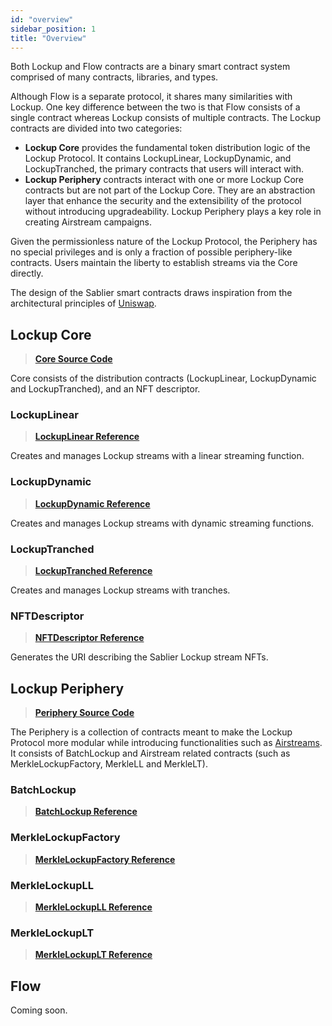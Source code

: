```yaml
---
id: "overview"
sidebar_position: 1
title: "Overview"
---
```


Both Lockup and Flow contracts are a binary smart contract system comprised of many contracts, libraries, and types.

Although Flow is a separate protocol, it shares many similarities with Lockup. One key difference between the two is
that Flow consists of a single contract whereas Lockup consists of multiple contracts. The Lockup contracts are divided
into two categories:

- **Lockup Core** provides the fundamental token distribution logic of the Lockup Protocol. It contains LockupLinear,
  LockupDynamic, and LockupTranched, the primary contracts that users will interact with.
- **Lockup Periphery** contracts interact with one or more Lockup Core contracts but are not part of the Lockup Core.
  They are an abstraction layer that enhance the security and the extensibility of the protocol without introducing
  upgradeability. Lockup Periphery plays a key role in creating Airstream campaigns.

Given the permissionless nature of the Lockup Protocol, the Periphery has no special privileges and is only a fraction
of possible periphery-like contracts. Users maintain the liberty to establish streams via the Core directly.

The design of the Sablier smart contracts draws inspiration from the architectural principles of
[Uniswap](https://docs.uniswap.org/).

## Lockup Core

> [**Core Source Code**](https://github.com/sablier-labs/v2-core/tree/v1.2.0)

Core consists of the distribution contracts (LockupLinear, LockupDynamic and LockupTranched), and an NFT descriptor.

### LockupLinear

> [**LockupLinear Reference**](./lockup/core/contract.SablierV2LockupLinear)

Creates and manages Lockup streams with a linear streaming function.

### LockupDynamic

> [**LockupDynamic Reference**](./lockup/core/contract.SablierV2LockupDynamic)

Creates and manages Lockup streams with dynamic streaming functions.

### LockupTranched

> [**LockupTranched Reference**](./lockup/core/contract.SablierV2LockupTranched)

Creates and manages Lockup streams with tranches.

### NFTDescriptor

> [**NFTDescriptor Reference**](./lockup/core/contract.SablierV2NFTDescriptor)

Generates the URI describing the Sablier Lockup stream NFTs.

## Lockup Periphery

> [**Periphery Source Code**](https://github.com/sablier-labs/v2-periphery/tree/v1.2.0)

The Periphery is a collection of contracts meant to make the Lockup Protocol more modular while introducing
functionalities such as [Airstreams](/concepts/lockup/airstreams). It consists of BatchLockup and Airstream related
contracts (such as MerkleLockupFactory, MerkleLL and MerkleLT).

### BatchLockup

> [**BatchLockup Reference**](./lockup/periphery/contract.SablierV2BatchLockup)

### MerkleLockupFactory

> [**MerkleLockupFactory Reference**](./lockup/periphery/contract.SablierV2MerkleLockupFactory)

### MerkleLockupLL

> [**MerkleLockupLL Reference**](./lockup/periphery/contract.SablierV2MerkleLL)

### MerkleLockupLT

> [**MerkleLockupLT Reference**](./lockup/periphery/contract.SablierV2MerkleLT)

## Flow

Coming soon.
